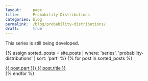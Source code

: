 ```yaml
---
layout:     page
title:      Probability Distributions
categories: blog
permalink:  /blog/probability-distributions/
draft:      true
---
```


This series is still being developed.

{% assign sorted_posts = site.posts | where: 'series', 'probability-distributions' | sort: 'part' %}
{% for post in sorted_posts %}
  <div class="post-link-container">
    <a href="{{ post.url }}" class="post-link-item"> 
        {{ post.part }}) {{ post.title }} 
    </a>
  </div>
{% endfor %}
